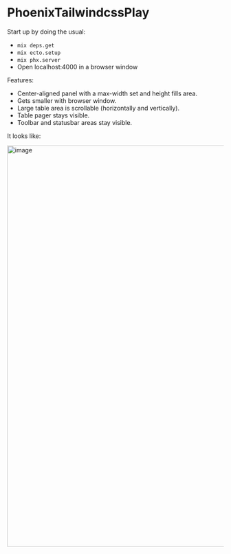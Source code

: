 # PhoenixTailwindcssPlay

Start up by doing the usual:

  * `mix deps.get`
  * `mix ecto.setup`
  * `mix phx.server`
  * Open localhost:4000 in a browser window

Features:

  * Center-aligned panel with a max-width set and height fills area. 
  * Gets smaller with browser window.
  * Large table area is scrollable (horizontally and vertically).
  * Table pager stays visible.
  * Toolbar and statusbar areas stay visible.

It looks like:

<img width="935" alt="image" src="https://user-images.githubusercontent.com/915354/155836892-9e072627-7423-407c-a6c8-d03649701f4c.png">

